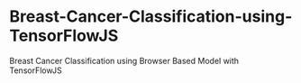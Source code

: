# Breast-Cancer-Classification-using-TensorFlowJS
Breast Cancer Classification using Browser Based Model with TensorFlowJS 
